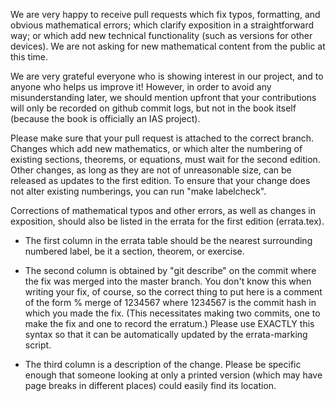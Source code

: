 We are very happy to receive pull requests which fix typos,
formatting, and obvious mathematical errors; which clarify exposition
in a straightforward way; or which add new technical functionality
(such as versions for other devices).  We are not asking for new
mathematical content from the public at this time.

We are very grateful everyone who is showing interest in our project,
and to anyone who helps us improve it!  However, in order to avoid any
misunderstanding later, we should mention upfront that your
contributions will only be recorded on github commit logs, but not in
the book itself (because the book is officially an IAS project).

Please make sure that your pull request is attached to the correct
branch.  Changes which add new mathematics, or which alter the
numbering of existing sections, theorems, or equations, must wait for
the second edition.  Other changes, as long as they are not of
unreasonable size, can be released as updates to the first edition.
To ensure that your change does not alter existing numberings, you can
run "make labelcheck".

Corrections of mathematical typos and other errors, as well as changes
in exposition, should also be listed in the errata for the first
edition (errata.tex).

- The first column in the errata table should be the nearest
  surrounding numbered label, be it a section, theorem, or exercise.

- The second column is obtained by "git describe" on the commit where
  the fix was merged into the master branch.  You don't know this when
  writing your fix, of course, so the correct thing to put here is a
  comment of the form
  % merge of 1234567
  where 1234567 is the commit hash in which you made the fix.  (This
  necessitates making two commits, one to make the fix and one to
  record the erratum.)  Please use EXACTLY this syntax so that it can
  be automatically updated by the errata-marking script.

- The third column is a description of the change.  Please be specific
  enough that someone looking at only a printed version (which may
  have page breaks in different places) could easily find its
  location.
